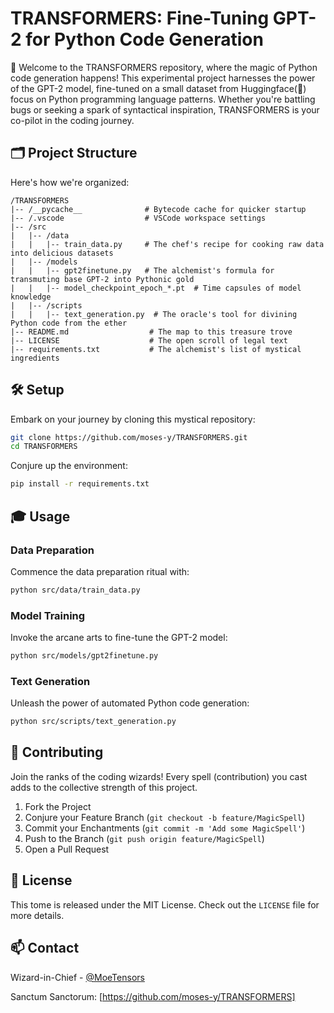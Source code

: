 
# TRANSFORMERS: Fine-Tuning GPT-2 for Python Code Generation

🚀 Welcome to the TRANSFORMERS repository, where the magic of Python code generation happens! This experimental project harnesses the power of the GPT-2 model, fine-tuned on a small dataset from Huggingface(🤗) focus on Python programming language patterns. Whether you're battling bugs or seeking a spark of syntactical inspiration, TRANSFORMERS is your co-pilot in the coding journey.

## 🗂 Project Structure

Here's how we're organized:

```
/TRANSFORMERS
|-- /__pycache__              # Bytecode cache for quicker startup
|-- /.vscode                  # VSCode workspace settings
|-- /src
|   |-- /data
|   |   |-- train_data.py     # The chef's recipe for cooking raw data into delicious datasets
|   |-- /models
|   |   |-- gpt2finetune.py   # The alchemist's formula for transmuting base GPT-2 into Pythonic gold
|   |   |-- model_checkpoint_epoch_*.pt  # Time capsules of model knowledge
|   |-- /scripts
|   |   |-- text_generation.py  # The oracle's tool for divining Python code from the ether
|-- README.md                  # The map to this treasure trove
|-- LICENSE                    # The open scroll of legal text
|-- requirements.txt           # The alchemist's list of mystical ingredients
```

## 🛠 Setup

Embark on your journey by cloning this mystical repository:

```bash
git clone https://github.com/moses-y/TRANSFORMERS.git
cd TRANSFORMERS
```

Conjure up the environment:

```bash
pip install -r requirements.txt
```

## 🎓 Usage

### Data Preparation

Commence the data preparation ritual with:

```bash
python src/data/train_data.py
```

### Model Training

Invoke the arcane arts to fine-tune the GPT-2 model:

```bash
python src/models/gpt2finetune.py
```

### Text Generation

Unleash the power of automated Python code generation:

```bash
python src/scripts/text_generation.py
```

## 🤝 Contributing

Join the ranks of the coding wizards! Every spell (contribution) you cast adds to the collective strength of this project.

1. Fork the Project
2. Conjure your Feature Branch (`git checkout -b feature/MagicSpell`)
3. Commit your Enchantments (`git commit -m 'Add some MagicSpell'`)
4. Push to the Branch (`git push origin feature/MagicSpell`)
5. Open a Pull Request

## 📜 License

This tome is released under the MIT License. Check out the `LICENSE` file for more details.

## 📫 Contact

Wizard-in-Chief - [@MoeTensors](https://x.com/moetensors)

Sanctum Sanctorum: [https://github.com/moses-y/TRANSFORMERS]
```
